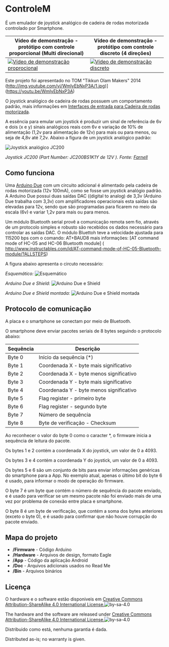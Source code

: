 ﻿ControleM
=========

É um emulador de joystick analógico de cadeira de rodas motorizada controlado por Smartphone.

|Vídeo de demonstração - protótipo com controle proporcional (Multi direcional) | Vídeo de demonstração -       protótipo com controle discreto (4 direções)|
|---------|---------|
|[![Vídeo de demonstração proprocional ](http://img.youtube.com/vi/2mQoy-6fy2M/0.jpg)](https://www.youtube.com/watch?v=2mQoy-6fy2M)|[![Vídeo de demonstração discreto](http://img.youtube.com/vi/nm2pQ9PgypI/0.jpg)](https://www.youtube.com/watch?v=nm2pQ9PgypI)

Este projeto foi apresentado no TOM "Tikkun Olam Makers" 2014
(http://img.youtube.com/vi/WmIyEbNxP3A/1.jpg)](https://youtu.be/WmIyEbNxP3A)


O joystick analógico de cadeira de rodas possuem um comportamento padrão, mais informações em  [Interfaces de entrada para Cadeira de rodas motorizada](http://marchanjo.blogspot.com.br/2013/07/interface-de-entrada-para-cadeira-de.html).

A essência para emular um joystick é produzir um sinal de referência de 6v e dois (x e y) sinais analógicos reais com 6v e variação de 10% de alimentação (1,2v para alimentação de 12v) para mais ou para menos, ou seja de 4,8v até 7,2v. Abaixo a figura de um joystick analógico padrão:

![Joystick analógico JC200](http://3.bp.blogspot.com/-hqsU5Gdmz_E/Ud2zLGnaRcI/AAAAAAAABj8/vSfEUgOKIYg/s1600/JC200.jpg)

*Joystick JC200 (Part Number: JC200BS1K1Y de 12V ). Fonte: [Farnell](http://www.farnellnewark.com.br/chavetipojoystick12vdc,product,01M8005,4614452.aspx)*

Como funciona
-------------
Uma [Arduino Due](http://arduino.cc/en/Main/ArduinoBoardDue) com um circuito adicional é alimentado pela cadeira de rodas motorizada (12v 100mA), como se fosse um joystick analógio padrão. A Arduino Due possui duas saídas DAC ((digital to analog) de 3,3v (Arduino Due  trabalha com 3,3v) com amplificadores operacionais esta saídas são elevadas para 12v, sendo que são programadas para ficarem no meio da escala (6v) e variar 1,2v para mais ou para menos.

Um módulo Bluetooth serial provê a comunicação remota sem fio, através de um protocolo simples e robusto são recebidos os dados necessário para controlar as saídas DAC. O módulo Bluettoh teve a velocidade ajustada para 115200 bps com o comando: AT+BAUD8 mais informações: [AT command mode of HC-05 and HC-06 Bluetooth module] ( http://www.instructables.com/id/AT-command-mode-of-HC-05-Bluetooth-module/?ALLSTEPS)

A figura abaixo apresenta o circuto necessário:

*Esquemático:*
![Esquemático](https://github.com/Marchanjo/ControleM/blob/master/Hardware/ControleM.png)
               

*Arduino Due e Shield:*
![Arduino Due e Shield](https://github.com/Marchanjo/ControleM/blob/master/Doc/ArduinoDueShield.jpg)

*Arduino Due e Shield montada:*
![Arduino Due e Shield montada](https://github.com/Marchanjo/ControleM/blob/master/Doc/ArduinoDueShieldMontadas1.jpg)

Protocolo de comunicação
------------------------

A placa e o smartphone se conectam por meio de Bluetooth.

O smartphone deve enviar pacotes seriais de 8 bytes seguindo o protocolo abaixo:

|Sequência | Descrição                               |
|----------|-----------------------------------------|
|Byte 0    | Início da sequência (*)                 |
|Byte 1    | Coordenada X - byte mais significativo  |
|Byte 2    | Coordenada X - byte menos significativo |
|Byte 3    | Coordenada Y - byte mais significativo  |
|Byte 4    | Coordenada Y - byte menos significativo |
|Byte 5    | Flag register - primeiro byte           |
|Byte 6    | Flag register - segundo byte            |
|Byte 7    | Número de sequência                     |
|Byte 8    | Byte de verificação - Checksum          |

Ao reconhecer o valor do byte 0 como o caracter *, o firmware inicia a sequência de leitura do pacote.

Os bytes 1 e 2 contém a coordenada X do joystick, um valor de 0 a 4093.

Os bytes 3 e 4 contém a coordenada Y do joystick, um valor de 0 a 4093.

Os bytes 5 e 6 são um conjunto de bits para enviar informações genéricas do smartphone para a App. No exemplo atual, apenas o último bit do byte 6 é usado, para informar o modo de operação do firmware.

O byte 7 é um byte que contém o número de sequência do pacote enviado, e é usado para verificar se um mesmo pacote não foi enviado mais de uma vez por problema de conexão entre placa e smartphone.

O byte 8 é um byte de verificação, que contém a soma dos bytes anteriores (exceto o byte 0), e é usado para confirmar que não houve corrupção do pacote enviado.

Mapa do projeto
---------------
* **/Firmware** - Código Arduino
* **/Hardware** - Arquivos de design, formato Eagle
* **/App** - Código da aplicação Android
* **/Doc** - Arquivos adicionais usados no Read Me
* **/Bin** - Arquivos binários

Licença
-------
O hardware e o software estão disponiveis em [Creative Commons Attribution-ShareAlike 4.0 International License.](http://creativecommons.org/licenses/by-sa/4.0/)![by-sa-4.0](https://i.creativecommons.org/l/by-sa/4.0/88x31.png)

The hardware and the software are released under [Creative Commons Attribution-ShareAlike 4.0 International License.](http://creativecommons.org/licenses/by-sa/4.0/)![by-sa-4.0](https://i.creativecommons.org/l/by-sa/4.0/88x31.png)


Distribuido como está, nenhuma garantia é dada.

Distributed as-is; no warranty is given.
